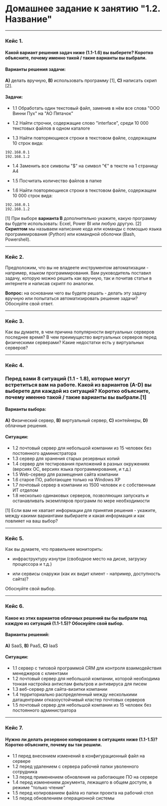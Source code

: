 # Домашнее задание к занятию "1.2. Название"

---

### Кейс 1. 

#### Какой вариант решения задач ниже (1.1-1.6) вы выберете? Коротко объясните, почему именно такой / такие варианты вы выбрали.


#### Варианты решения задачи:

**А)** делать вручную, **B)** использовать программу [1], **C)** написать скрип [2].


#### Задачи:

* 1.1 Обработать один текстовый файл, заменив в нём все слова "ООО Винни Пух" на "АО Пятачок"

* 1.2 Найти строчки, содержащие слово "interface", среди 10 000 текстовых файлов в одном каталоге

* 1.3 Найти повторяющиеся строки в текстовом файле, содержащем 10 строк вида: 
```
192.168.0.1 
192.168.1.2
```

* 1.4 Заменить все символы "$" на символ "€" в тексте на 1 страницу А4

* 1.5 Посчитать количество файлов в папке

* 1.6 Найти повторяющиеся строки в текстовом файле, содержащем 10 000 строк вида: 
```
192.168.0.1 
192.168.1.2
```

[1] При выборе **варианта В** дополнительно укажите, какую программу вы будете использовать: Ecxel, Power BI или любую другую.
[2] **Скриптом** мы называем написание кода или команды с помощью языка программирования (Python) или командной оболочки (Bash, Powershell).

---

### Кейс 2. 

Предположим, что вы не владеете инструментом автоматизации - например, языком программирования. Вам руководитель поставил задачу, которую можно решить как вручную, так и почитав статьи в интернете и написав скрипт по аналогии. 

**Вопрос:** на основании чего вы будете решать - делать эту задачу вручную или попытаться автоматизировать решение задачи? Обоснуйте свой ответ.

---

### Кейс 3. 

Как вы думаете, в чем причина популярности виртуальных серверов последнее время? В чем преимущество виртуальных серверов перед физическими серверами? Какие недостатки есть у виртуальных серверов? 

---

### Кейс 4. 

### Перед вами 8 ситуаций (1.1 - 1.8), которые могут встретиться вам на работе. Какой из вариантов (A-D) вы выберете для каждой из ситуаций? Коротко объясните, почему именно такой / такие варианты вы выбрали.[1]

#### Варианты выбора:

**A)** Физический сервер, **B)** виртуальный сервер, **C)** контейнеры, **D)** облачные решения.

#### Ситуации:

* 1.2 почтовый сервер для небольшой компании из 15 человек без постоянного администратора
* 1.3 сервер для хранения старых резервных копий
* 1.4 сервер для тестирования приложений в разных окружениях (версиях ОС, версиях языка программирования, и т.д.)
* 1.5 Web-сервер для размещения сайта компании
* 1.6 старое ПО, работающее только на Windows XP
* 1.7 почтовый сервер в компании из 1500 человек и с собственным ИТ отделом
* 1.8 несколько одинаковых серверов, позволяющих запускать и останавливать экземпляров программ по мере необходимости

[1] Если вам не хватает информации для принятия решения - укажите, между какими вариантами выбираете и какая информация и как повлияет на ваш выбор? 

---

### Кейс 5. 

Как вы думаете, что правильнее мониторить:

* инфраструктуру изнутри (свободное место на диске, загрузку процессора и т.д.) 

* или сервисы снаружи (как их видит клиент - например, доступность сайта)? 

Обоснуйте свой выбор.

---

### Кейс 6. 

#### Какое из этих вариантов облачных решений вы бы выбрали под каждую из ситуаций (1.1-1.5)? Обоснуйте свой выбор. 

#### Варианты решений:

**A)** SaaS, **B)** PaaS, **C)** IaaS

#### Ситуации:

* 1.1 сервер с типовой программой CRM для контроля взаимодействия менеджеров с клиентами 
* 1.2 почтовый сервер для небольшой компании, которой необходима тонкая настройка антиспам фильтров и антивируса для писем
* 1.3 веб-сервер для сайта-визитки компании
* 1.4 территориально распределенный между несколькими датацентрами отказоустойчивый кластер почтовых серверов
* 1.5 почтовый сервер для небольшой компании из 15 человек без постоянного администратора

---

### Кейс 7. 

#### Нужно ли делать резервное копирование в ситуациях ниже (1.1-1.5)? Коротко объясните, почему вы так решили.

* 1.1 перед внесением изменений в конфигурационный файл на сервере
* 1.2 перед удалением с сервера рабочей папки уволенного сотрудника
* 1.3 перед применением обновления на работающее ПО на сервере
* 1.4 перед изменением документа, лежащего в общем доступе, в режиме "только чтение" 
* 1.5 перед копированием файла из папки проекта на рабочий стол
* 1.5 перед обновлением операционной системы 
